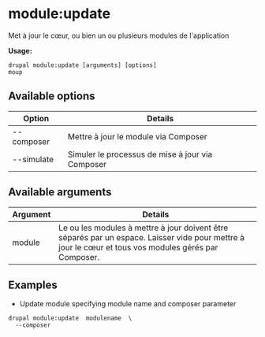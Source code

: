 # module:update
Met à jour le cœur, ou bien un ou plusieurs modules de l'application

**Usage:**
```
drupal module:update [arguments] [options]
moup
```

## Available options
Option | Details
-------|-------------
--composer | Mettre à jour le module via Composer
--simulate | Simuler le processus de mise à jour via Composer

## Available arguments
Argument | Details
---------|-------------
module | Le ou les modules à mettre à jour doivent être séparés par un espace. Laisser vide pour mettre à jour le cœur et tous vos modules gérés par Composer.

## Examples
* Update module specifying module name and composer parameter
```
drupal module:update  modulename  \
  --composer
```
